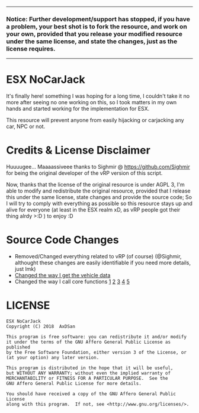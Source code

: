 ___
### Notice: Further development/support has stopped, if you have a problem, your best shot is to fork the resource, and work on your own, provided that you release your modified resource under the same license, and state the changes, just as the license requires.
___
# ESX NoCarJack
It's finally here! something I was hoping for a long time, I couldn't take it no more after seeing
no one working on this, so I took matters in my own hands and started working for the implementation
for ESX.

This resource will prevent anyone from easily hijacking or carjacking any car, NPC or not.

# Credits & License Disclaimer
Huuuugee... Maaaassiveee thanks to Sighmir @ https://github.com/Sighmir for being the original developer of the vRP version of this script.

Now, thanks that the license of the original resource is under AGPL 3, I'm able to modify and redistribute the original resource, provided that I release this under the same license, state changes and provide the source code; So I will try to comply with everything as possible so this resource stays up and alive for everyone (at least in the ESX realm xD, as vRP people got their thing alrdy >:D ) to enjoy :D

# Source Code Changes
- Removed/Changed everything related to vRP (of course) (@Sighmir, althought these changes are easily identifiable if you need more details, just lmk)
- [Changed the way I get the vehicle data](https://github.com/AxDSan/esx_nocarjack/blob/master/server/nocarjack_sv.lua#L7)
- Changed the way I call core functions [1](https://github.com/AxDSan/esx_nocarjack/blob/86f1e484ecd7e9da36d973bb867a934802f04e52/server/nocarjack_sv.lua#L51) [2](https://github.com/AxDSan/esx_nocarjack/blob/86f1e484ecd7e9da36d973bb867a934802f04e52/server/nocarjack_sv.lua#L38) [3](https://github.com/AxDSan/esx_nocarjack/blob/86f1e484ecd7e9da36d973bb867a934802f04e52/client/nocarjack_cl.lua#L61) [4](https://github.com/AxDSan/esx_nocarjack/blob/86f1e484ecd7e9da36d973bb867a934802f04e52/client/nocarjack_cl.lua#L63) [5](https://github.com/AxDSan/esx_nocarjack/blob/86f1e484ecd7e9da36d973bb867a934802f04e52/client/nocarjack_cl.lua#L71)

# LICENSE
```
ESX NoCarJack
Copyright (C) 2018  AxDSan

This program is free software: you can redistribute it and/or modify
it under the terms of the GNU Affero General Public License as published
by the Free Software Foundation, either version 3 of the License, or
(at your option) any later version.

This program is distributed in the hope that it will be useful,
but WITHOUT ANY WARRANTY; without even the implied warranty of
MERCHANTABILITY or FITNESS FOR A PARTICULAR PURPOSE.  See the
GNU Affero General Public License for more details.

You should have received a copy of the GNU Affero General Public License
along with this program.  If not, see <http://www.gnu.org/licenses/>.
```
